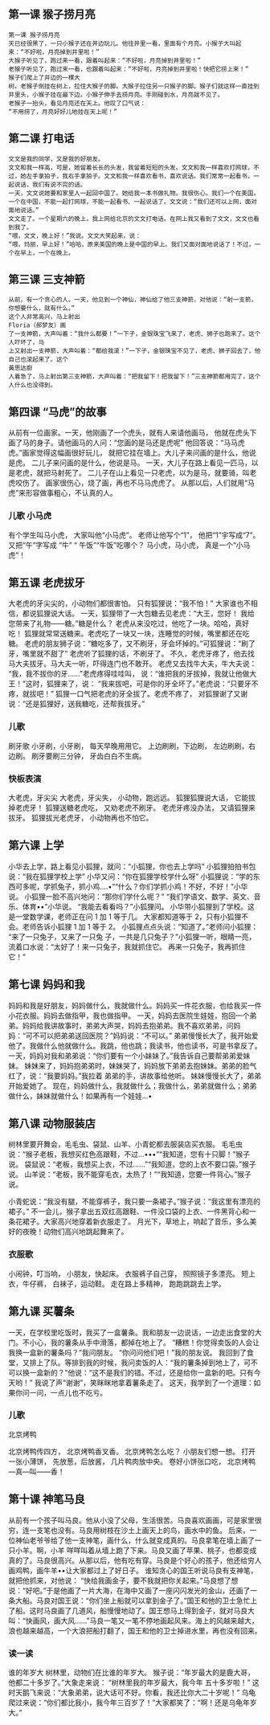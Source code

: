## 第一课 猴子捞月亮

```
第一课 猴子捞月亮
天已经很黑了，一只小猴子还在井边玩儿。他往井里一看，里面有个月亮。小猴子大叫起来：“不好啦，月亮掉到井里啦！”
大猴子听见了，跑过来一看，跟着叫起来：“不好啦，月亮掉到井里啦！”
老猴子听见了，跑过来一看，也跟着叫起来：“不好啦，月亮掉到井里啦！快把它捞上来！”
猴子们爬上了井边的一棵大
树。老猴子倒挂在树上，拉住大猴子的脚。大猴子拉住另一只猴子的脚。猴子们就这样一直挂到井里头，小猴子挂在最下边。小猴子伸手去捞月亮。手刚碰到水，月亮就不见了。
老猴子一抬头，看见月亮还在天上。他叹了口气说：
“不用捞了，月亮好好儿地挂在天上呢！”
```

## 第二课 打电话

```
文文是我的同学，又是我的好朋友。
文文和我一样高，可是，她留着长长的头发，我留着短短的头发。文文和我一样喜欢打网球，不过，她左手拿拍子，我右手拿拍子。文文和我一样喜欢看书，喜欢说话。我们常常一起看书，一起说话，我们有说不完的话。
一天，文文说她要和家里人一起回中国了。她给我一本书做礼物。我很伤心。我们一个在美国，一个在中国，不能一起打网球，不能一起看书、一起说话了。文文说：“我们还可以上网，面对面地说话。”
文文走了。一个星期六的晚上，我上网给北京的文文打电话。在网上我又看到了文文，文文也看到我了。
“喂，文文，晚上好！”我说。文文大笑起来，说：
“喂，玛丽，早上好！”哈哈，原来美国的晚上是中国的早上。我们又面对面地说话了！不过，一个在早上，一个在晚上。
```

## 第三课 三支神箭

```
从前，有一个贪心的人。一天，他见到一个神仙，神仙给了他三支神箭，对他说：“射一支箭，你想要什么，就有什么。”
这个人非常高兴，马上射出
Floria（郝梦友）画
了一支神箭，大声叫着：“我什么都要！”一下子，金银珠宝飞来了，老虎、狮子也跑来了。这个人吓坏了，马
上又射出一支神箭，大声叫着：“都给我滚！”一下子，金银珠宝不见了，老虎、狮子回去了，他自己也滚起来了。这个
黃思达廚
人着急了，马上射出第三支神箭，大声叫着：“把我留下！把我留下！”三支神箭都用完了，这个人什么也没得到。
```

## 第四课 “马虎”的故事

从前有一位画家。一天，他刚画了一个虎头，就有人来请他画马，
他就在虎头下画了马的身子。请他画马的人问：“您画的是马还是虎呢”
他回答说：“马马虎虎。”画家觉得这幅画很好玩儿，
就把它挂在墙上。大儿子来问画的是什么，他说是虎。
二儿子来问画的是什么，他说是马。
一天，大儿子在路上看见一匹马，以是老虎，就把马射死了。
二儿子在山上看见一只老虎，以为是马，就要骑，叫老虎咬伤了。
画家很伤心，烧了画，再也不马马虎虎了。
从那以后，人们就用“马虎”来形容做事粗心，不认真的人。

### 儿歌 小马虎

有个学生叫马小虎，
大家叫他“小马虎”。
老师让他写个“1”，
他把“1”宇写成“7”。
又把“午”字写成 “牛”
“ 午饭”“牛饭”吃哪个？
马小虎，马小虎，
真是一个“小马虎”！

## 第五课 老虎拔牙

大老虎的牙尖尖的，小动物们都很害怕。
只有狐狸说：“我不怕！”
大家谁也不相信，都说狐狸说大话。
一天，狐狸带了一大包糖去见老虎：“大王，您好！
我给您带来了礼物——糖。”糖是什么？
老虎从来没吃过，他吃了一块。哈哈，真好吃！
狐狸就常常送糖来。老虎吃了一块又一块，连睡觉的时候，嘴里都还在吃糖。
老虎的朋友狮子说：“糖吃多了，又不刷牙，牙会坏掉的。”可狐狸说：“刷了牙，嘴里就不甜了”
老虎听了狐狸的话，不刷牙了。
不久，老虎牙疼了，他去找马大夫拔牙。马大夫一听，吓得连门也不敢开。
老虎又去找牛大夫，牛大夫说：
“我，我不拔你的牙……”老虎疼得哇哇叫，
说：“谁把我的牙拔掉，我就让他做大王！”这时，狐狸来了，说：
“我来拔吧，可是你的牙全坏了。”老虎说：“只要牙不疼，就拔吧！”
狐狸一口气把老虎的牙全拔了。老虎不疼了，
对狐狸谢了又谢说：“还是狐狸好，送我糖吃，还帮我拔牙。”

### 儿歌

刷牙歌
小牙刷，小牙刷，
每天早晚用用它。
上边刷刷，下边刷，
左边刷刷，右边刷。
刷牙要刷三分钟，
牙齿白白不生病。

### 快板表演

大老虎，牙尖尖
大老虎，牙尖失，
小动物，跑远远。
狐狸狐狸说大话，
它能拔掉老虎牙！
狐狸送糖老虎吃，
又劝老虎不刷牙。
老虎牙疼没办法，
又请狐狸来拔牙。
狐狸拔光老虎牙，
小动物再也不怕它。

## 第六课 上学

小华去上学，路上看见小狐狸，就问：“小狐狸，你也去上学吗”
小狐狸拍拍书包说：“我在狐狸学校上学” 小华又问：“你在狐狸学校学什么呀”
小狐狸说：“学的东西可多呢，学抓兔子，抓小鸡.…•”“什么？你们学抓小鸡！不好，不好！”小华说。
小狐狸一脸不高兴地问：“那你们学什么呢？”
“我们学语文、数学、英文、音乐、体育••”小华说。
“我能去看看吗？”小狐狸问。
小华带小狐狸到了学校。这是一堂数学课，老师正在问 1 加 1 等于几。
大家都知道等于 2，只有小狐狸不
会。老师告诉小狐狸 1 加 1 等于 2。
小狐狸点点头说：“知道了。”老师问小狐狸：
“来了一只兔子，又来了一只兔
子，一共是几只兔子？”小狐狸一听，眼睛一亮，
流着口水说：“太好了！来一只兔子，我就抓住它。
再来一只兔子，我再抓住它！”

## 第七课 妈妈和我

妈妈和我是好朋友，妈妈做什么，我就做什么。妈妈买一件花衣服，也给我买一件小花衣服。妈妈去做指甲，我也做指甲。
一天，妈妈去医院生娃娃，抱回一个弟弟。妈妈给我讲故事时，弟弟大声哭，妈妈去抱弟弟。我不喜欢弟弟，问妈妈：“可不可以把弟弟送回医院？”妈妈说：“不可以。”
弟弟慢慢长大了，我开始爱他了。我做什么他就做什么。我跳，他也跳；我读书，他也读书，可是书拿反了。
一天，妈妈对我和弟弟说：“你们要有一个小妹妹了。”我告诉自己要帮弟弟爱妹妹。
妹妹来了，妈妈抱弟弟时，妹妹哭了，妈妈放下弟弟去抱妹妹。弟弟的脸气红了，说：“我要妈妈。”我拉着
弟弟的手，讲故事给他听。
妹妹慢慢长大了，弟弟开始爱她了。
现在，妈妈做什么，我就做什么；我做什么，弟弟就做什么；弟弟做什么，妹妹就做什么！如果再有一个娃娃…•

## 第八课 动物服装店

树林里要开舞会，毛毛虫、袋鼠、山羊、小青蛇都去服装店买衣服。
毛毛虫说：“猴子老板，我想买红色高跟鞋，不过…•••”“我知道，您有十只脚！”猴子说。
袋鼠说：“老板，我想买上衣，不过……”“我知道，您的上衣不要口袋。”猴子说。
山羊说：“老板，我不能穿毛衣，太热了！”“我知道，您要一件背心。”猴子说。

小青蛇说：“我没有腿，不能穿裤子，我只要一条裙子。”猴子说：“我这里有漂亮的裙子。”
不一会儿，猴子拿出五双红高跟鞋、一件没口袋的上衣、一件黑背心和一条花裙子。大家高兴地穿着新衣服走了。
月光下，草地上，响起了音乐，多么美好的夜晚！动物们高兴地跳起舞来了。

### 衣服歌

小闹钟，叮当响，
小朋友，快起床。
衣服裤子自己穿，
照照镜子多漂亮。
短上衣，牛仔裤，
白袜子，运动鞋。
走在路上多精神，
跑跑跳跳去上学。

## 第九课 买薯条

一天，在学校里吃饭时，我买了一盒薯条。我和朋友一边说话，一边走出食堂的大门。不小心，我的薯条从手中滑落，都掉在地上了。
“糟糕！你觉得卖饭的人会让我换一盒新的薯条吗？”我问朋友。
“你问问他们吧！”我的朋友说。
我回到了食堂，又排上了队。等排到我的时候，我问卖饭的人：“我的薯条掉到地上了，可不可以换一盒新的？”他说：“这不是我们的错。不过，还是给你一盒新的吧。只有今天哟！”
我说了声“谢谢”，笑眯眯地拿着薯条走了。
这天，我学到了一个道理：如果你问一问，一点儿也不吃亏。

### 儿歌

北京烤鸭

北京烤鸭传四方，
北京烤鸭香叉香。
北京烤鸭怎么吃？
小朋友们想一想。
打开一张小薄饼，
先放葱，后放酱，
几片鸭肉放中央。
卷好小饼张口吃，
北京烤鸭—真—叫——香！

## 第十课 神笔马良

从前有一个孩子叫马良。他从小没了父母，生活很苦。马良喜欢画画，可是家里很穷，连一支笔也没有。马良用树枝在沙土上画天上的鸟，画水中的鱼。
后来，一位神仙老爷爷给了他一支神笔，画什么，什么就变成真的。马良拿笔在墙上画了一只小羊。啊，小羊
咩咩叫着从墙上跑了下来。马良又画了苹果、桃子，也都变成真的了。马良很高兴。从那以后，他有吃有穿。马良是个好心的孩子，他还给穷人画鸡鸭，画牛羊••让大家都过上了好日子。
谁知贪心的国王听说马良有支神笔，就把他抓来，对他说：
“快给我画金子，要不我就把你关起来。”马良想了想说：“好吧。”于是他画了一片大海，在海中又画了一座闪闪发光的金山，还画了一条大船。马良对国王说：“你们坐上船就可以拿到金子了。”国王和他的卫士急忙上了船。这时马良画了几道风，船慢慢地动了。国王想马上得到金子，就对马良大叫：“快画风，画大风……”马良一笔又一笔不停地画起风来。海上的风越来越大，浪也越来越高，一个大浪把船打翻了，国王和他的卫士掉进水里，再也没有回来。

### 读一读

谁的年岁大
树林里，动物们在比谁的年岁大。
猴子说：“年岁最大的是鹿大哥，
他都二十多岁了。”大象走来说：
“树林里我的年岁最大，我今年
五十多岁啦！”
这时天鹅飞来说：“大象弟弟，说大话可不好。你看，我还比你大二十岁呢！”
乌龟爬过来说：“你们都比我小，我今年三百岁了！”大家都笑了：“啊！还是乌龟年岁大。”
